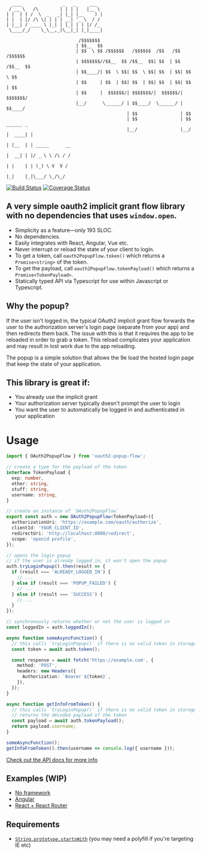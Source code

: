 ```
  ____               _   _     ___  
 / __ \   /\        | | | |   |__ \ 
| |  | | /  \  _   _| |_| |__    ) |
| |  | |/ /\ \| | | | __| '_ \  / / 
| |__| / ____ \ |_| | |_| | | |/ /_ 
 \____/_/    \_\__,_|\__|_| |_|____|
                                        
                           /$$$$$$$                                        
                          | $$__  $$                                       
                          | $$  \ $$ /$$$$$$   /$$$$$$  /$$   /$$  /$$$$$$ 
                          | $$$$$$$//$$__  $$ /$$__  $$| $$  | $$ /$$__  $$
                          | $$____/| $$  \ $$| $$  \ $$| $$  | $$| $$  \ $$
                          | $$     | $$  | $$| $$  | $$| $$  | $$| $$  | $$
                          | $$     |  $$$$$$/| $$$$$$$/|  $$$$$$/| $$$$$$$/
                          |__/      \______/ | $$____/  \______/ | $$____/ 
                                             | $$                | $$      
                                             | $$                | $$      ______ _               
                                             |__/                |__/     |  ____| |              
                                                                          | |__  | | _____      __
                                                                          |  __| | |/ _ \ \ /\ / /
                                                                          | |    | | (_) \ V  V / 
                                                                          |_|    |_|\___/ \_/\_/  
```

[![Build Status](https://travis-ci.org/ricokahler/oauth2-popup-flow.svg?branch=master)](https://travis-ci.org/ricokahler/oauth2-popup-flow) [![Coverage Status](https://coveralls.io/repos/github/ricokahler/oauth2-popup-flow/badge.svg?branch=master)](https://coveralls.io/github/ricokahler/oauth2-popup-flow?branch=master)

## A very simple oauth2 implicit grant flow library<br>with no dependencies that uses `window.open`.

* Simplicity as a feature—only 193 SLOC.
* No dependencies.
* Easily integrates with React, Angular, Vue etc.
* Never interrupt or reload the state of your client to login.
* To get a token, call `oauth2PopupFlow.token()` which returns a `Promise<string>` of the token.
* To get the payload, call `oauth2PopupFlow.tokenPayload()` which returns a `Promise<TokenPayload>`.
* Statically typed API via Typescript for use within Javascript or Typescript.

## Why the popup?

If the user isn't logged in, the typical OAuth2 implicit grant flow forwards the user to the authorization server's login page (separate from your app) and then redirects them back. The issue with this is that it requires the app to be reloaded in order to grab a token. This reload complicates your application and may result in lost work due to the app reloading.

The popup is a simple solution that allows the 9e load the hosted login page that keep the state of your application.

## This library is great if:

* You already use the implicit grant
* Your authorization server typically doesn't prompt the user to login
* You want the user to automatically be logged in and authenticated in your application

# Usage

```ts
import { OAuth2PopupFlow } from 'oauth2-popup-flow';

// create a type for the payload of the token
interface TokenPayload {
  exp: number,
  other: string,
  stuff: string,
  username: string,
}

// create an instance of `OAuth2PopupFlow`
export const auth = new OAuth2PopupFlow<TokenPayload>({
  authorizationUri: 'https://example.com/oauth/authorize',
  clientId: 'YOUR_CLIENT_ID',
  redirectUri: 'http://localhost:8080/redirect',
  scope: 'openid profile',
});

// opens the login popup
// if the user is already logged in, it won't open the popup
auth.tryLoginPopup().then(result => {
  if (result === 'ALREADY_LOGGED_IN') {
    // ...
  } else if (result === 'POPUP_FAILED') {
    // ...
  } else if (result === 'SUCCESS') {
    // ...
  }
});

// synchronously returns whether or not the user is logged in
const loggedIn = auth.loggedIn();

async function someAsyncFunction() {
  // this calls `tryLoginPopup()` if there is no valid token in storage
  const token = await auth.token();

  const response = await fetch('https://example.com', {
    method: 'POST',
    headers: new Headers({
      Authorization: `Bearer ${token}`,
    }),
  });
}

async function getInfoFromToken() {
  // this calls `tryLoginPopup()` if there is no valid token in storage
  // returns the decoded payload of the token
  const payload = await auth.tokenPayload();
  return payload.username;
}

someAsyncFunction();
getInfoFromToken().then(username => console.log({ username }));
```

[Check out the API docs for more info](https://ricokahler.github.io/oauth2-popup-flow/interfaces/_index_.oauth2popupflowoptions.html)

## Examples (WIP)

* [No framework](./examples/vanilla)
* [Angular](./examples/angular)
* [React + React Router](./examples/react)

## Requirements

* [`String.prototype.startsWith`][0] (you may need a polyfill if you're targeting IE etc)

[0]: https://developer.mozilla.org/en-US/docs/Web/JavaScript/Reference/Global_Objects/String/startsWith
